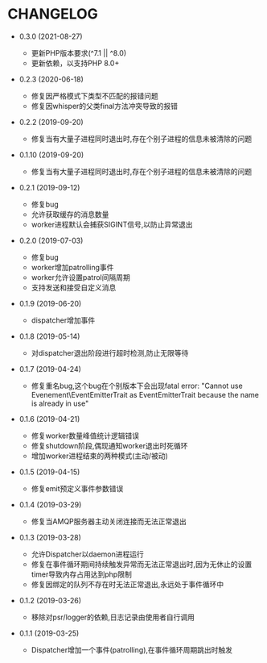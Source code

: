 # CHANGELOG

* 0.3.0 (2021-08-27)
  * 更新PHP版本要求(^7.1 || ^8.0)
  * 更新依赖，以支持PHP 8.0+

* 0.2.3 (2020-06-18)
  * 修复因严格模式下类型不匹配的报错问题
  * 修复因whisper的父类final方法冲突导致的报错

* 0.2.2 (2019-09-20)
  * 修复当有大量子进程同时退出时,存在个别子进程的信息未被清除的问题

* 0.1.10 (2019-09-20)
  * 修复当有大量子进程同时退出时,存在个别子进程的信息未被清除的问题

* 0.2.1 (2019-09-12)
  * 修复bug
  * 允许获取缓存的消息数量
  * worker进程默认会捕获SIGINT信号,以防止异常退出

* 0.2.0 (2019-07-03)
  * 修复bug
  * worker增加patrolling事件
  * worker允许设置patrol间隔周期
  * 支持发送和接受自定义消息

* 0.1.9 (2019-06-20)
  * dispatcher增加事件

* 0.1.8 (2019-05-14)
  * 对dispatcher退出阶段进行超时检测,防止无限等待

* 0.1.7 (2019-04-24)
  * 修复重名bug,这个bug在个别版本下会出现fatal error: "Cannot use Evenement\EventEmitterTrait as EventEmitterTrait because the name is already in use"

* 0.1.6 (2019-04-21)
  * 修复worker数量峰值统计逻辑错误
  * 修复shutdown阶段,偶现通知worker退出时死循环
  * 增加worker进程结束的两种模式(主动/被动)

* 0.1.5 (2019-04-15)
  * 修复emit预定义事件参数错误

* 0.1.4 (2019-03-29)
  * 修复当AMQP服务器主动关闭连接而无法正常退出

* 0.1.3 (2019-03-28)
  * 允许Dispatcher以daemon进程运行
  * 修复在事件循环期间持续触发异常而无法正常退出时,因为无休止的设置timer导致内存占用达到php限制
  * 修复因绑定的队列不存在时无法正常退出,永远处于事件循环中

* 0.1.2 (2019-03-26)
  * 移除对psr/logger的依赖,日志记录由使用者自行调用

* 0.1.1 (2019-03-25)
  * Dispatcher增加一个事件(patrolling),在事件循环周期跳出时触发